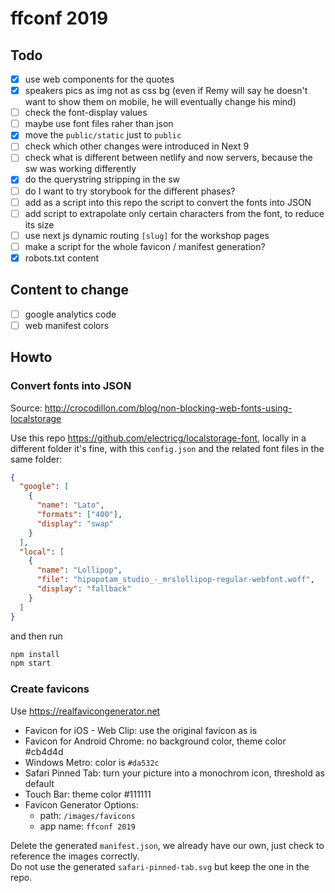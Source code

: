 # ffconf 2019

## Todo

- [x] use web components for the quotes
- [x] speakers pics as img not as css bg (even if Remy will say he doesn't want to show them on mobile, he will eventually change his mind)
- [ ] check the font-display values
- [ ] maybe use font files raher than json
- [x] move the `public/static` just to `public`
- [ ] check which other changes were introduced in Next 9
- [ ] check what is different between netlify and now servers, because the sw was working differently
- [x] do the querystring stripping in the sw
- [ ] do I want to try storybook for the different phases?
- [ ] add as a script into this repo the script to convert the fonts into JSON
- [ ] add script to extrapolate only certain characters from the font, to reduce its size
- [ ] use next js dynamic routing `[slug]` for the workshop pages
- [ ] make a script for the whole favicon / manifest generation?
- [x] robots.txt content

## Content to change

- [ ] google analytics code
- [ ] web manifest colors

## Howto

### Convert fonts into JSON

Source: http://crocodillon.com/blog/non-blocking-web-fonts-using-localstorage

Use this repo https://github.com/electricg/localstorage-font, locally in a different folder it's fine, with this `config.json` and the related font files in the same folder:

```json
{
  "google": [
    {
      "name": "Lato",
      "formats": ["400"],
      "display": "swap"
    }
  ],
  "local": [
    {
      "name": "Lollipop",
      "file": "hipopotam_studio_-_mrslollipop-regular-webfont.woff",
      "display": "fallback"
    }
  ]
}
```

and then run

```bash
npm install
npm start
```

### Create favicons

Use https://realfavicongenerator.net

- Favicon for iOS - Web Clip: use the original favicon as is
- Favicon for Android Chrome: no background color, theme color #cb4d4d
- Windows Metro: color is `#da532c`
- Safari Pinned Tab: turn your picture into a monochrom icon, threshold as default
- Touch Bar: theme color #111111
- Favicon Generator Options:
  - path: `/images/favicons`
  - app name: `ffconf 2019`

Delete the generated `manifest.json`, we already have our own, just check to reference the images correctly.  
Do not use the generated `safari-pinned-tab.svg` but keep the one in the repo.
